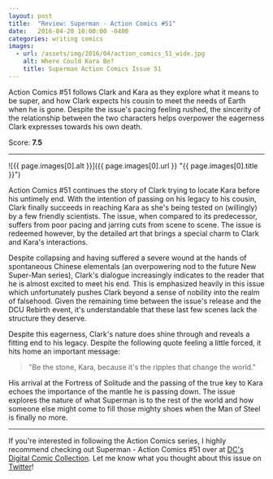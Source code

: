 ```yaml
---
layout: post
title:  "Review: Superman - Action Comics #51"
date:   2016-04-20 10:00:00 -0400
categories: writing comics
images:
  - url: /assets/img/2016/04/action_comics_51_wide.jpg
    alt: Where Could Kara Be?
    title: Superman Action Comics Issue 51
---
```

Action Comics #51 follows Clark and Kara as they explore what it means to be super, and how Clark expects his cousin to meet the needs of Earth when he is gone. Despite the issue's pacing feeling rushed, the sincerity of the relationship between the two characters helps overpower the eagerness Clark expresses towards his own death.

<p class="center">Score: <strong>7.5</strong></p>

<hr>

![{{ page.images[0].alt }}]({{ page.images[0].url }} "{{ page.images[0].title }}")

Action Comics #51 continues the story of Clark trying to locate Kara before his untimely end. With the intention of passing on his legacy to his cousin, Clark finally succeeds in reaching Kara as she's being tested on (willingly) by a few friendly scientists. The issue, when compared to its predecessor, suffers from poor pacing and jarring cuts from scene to scene. The issue is redeemed however, by the detailed art that brings a special charm to Clark and Kara's interactions.

Despite collapsing and having suffered a severe wound at the hands of spontaneous Chinese elementals (an overpowering nod to the future New Super-Man series), Clark's dialogue increasingly indicates to the reader that he is almost excited to meet his end. This is emphasized heavily in this issue which unfortunately pushes Clark beyond a sense of nobility into the realm of falsehood. Given the remaining time between the issue's release and the DCU Rebirth event, it's understandable that these last few scenes lack the structure they deserve.

Despite this eagerness, Clark's nature does shine through and reveals a fitting end to his legacy. Despite the following quote feeling a little forced, it hits home an important message:

>"Be the stone, Kara, because it's the ripples that change the world."

His arrival at the Fortress of Solitude and the passing of the true key to Kara echoes the importance of the mantle he is passing down. The issue explores the nature of what Superman is to the rest of the world and how someone else might come to fill those mighty shoes when the Man of Steel is finally no more.

<hr>

If you're interested in following the Action Comics series, I highly recommend checking out Superman - Action Comics #51 over at [DC's Digital Comic Collection](//www.readdcentertainment.com/Action-Comics-2011-51/digital-comic/T1055200515001). Let me know what you thought about this issue on [Twitter](//twitter.com/joshdrink)!

